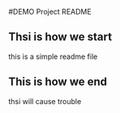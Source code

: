 #DEMO Project README

## Thsi is how we start
this is a simple readme file 

## This is how we end
thsi will cause trouble